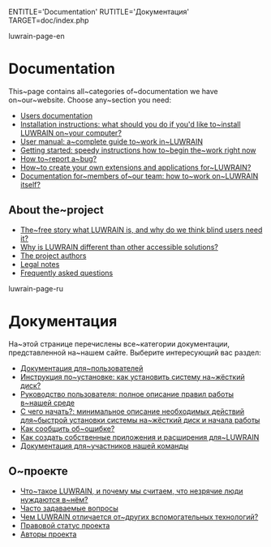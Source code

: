 
ENTITLE='Documentation'
RUTITLE='Документация'
TARGET=doc/index.php

luwrain-page-en

# Documentation

This~page contains all~categories of~documentation we have on~our~website.
Choose any~section you need:

* [Users documentation](local:user/) 
 * [Installation instructions: what should you do if you'd like to~install LUWRAIN on~your computer?](local:user/installation/)
 * [User manual: a~complete guide to~work in~LUWRAIN](local:user/manual/)
 * [Getting started: speedy instructions how to~begin the~work right now](local:user/start/)
 * [How to~report a~bug?](local:/community/bugs/)
* [How~to create your own extensions and applications for~LUWRAIN?](local:ext/)
* [Documentation for~members of~our team: how to~work on~LUWRAIN itself?](local:devel/)

## About the~project

* [The~free story what LUWRAIN is, and why do we think blind users need it?](local:about/)
* [Why is LUWRAIN different than other accessible solutions?](local:difference/)
* [The project authors](local:authors/)
* [Legal notes](local:legal/)
* [Frequently asked questions](local:faq/)

luwrain-page-ru

# Документация

На~этой странице перечислены все~категории документации,
представленной на~нашем сайте.
Выберите интересующий вас раздел:

* [Документация для~пользователей](local:user/)
 * [Инструкция по~установке: как установить систему на~жёсткий диск?](local:user/installation/)
 * [Руководство пользователя: полное описание правил работы в~нашей среде](local:user/manual/)
 * [С чего начать?: минимальное описание необходимых действий для~быстрой установки системы  на~жёсткий диск и начала работы](local:user/start/)
 * [Как сообщить об~ошибке?](local:/community/bugs/)
* [Как создать собственные приложения и расширения для~LUWRAIN](local:ext/)
* [Документация для~участников нашей команды](local:devel/)

## О~проекте

* [Что~такое LUWRAIN, и почему мы считаем, что незрячие люди нуждаются в~нём?](local:about/)
* [Часто задаваемые вопросы](local:faq/)
* [Чем LUWRAIN отличается от~других вспомогательных технологий?](local:difference/)
* [Правовой статус проекта](local:legal/)
* [Авторы проекта](local:authors/)



